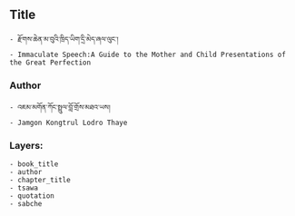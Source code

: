 ## Title
	- རྫོགས་ཆེན་མ་བུའི་ཁྲིད་ཡིག་དྲི་མེད་ཞལ་ལུང་།
	- Immaculate Speech:A Guide to the Mother and Child Presentations of the Great Perfection

### Author
	- འཇམ་མགོན་ཀོང་སྤྲུལ་བློ་གྲོས་མཐའ་ཡས།
	- Jamgon Kongtrul Lodro Thaye

### Layers:
	- book_title
	- author
	- chapter_title
	- tsawa
	- quotation
	- sabche
